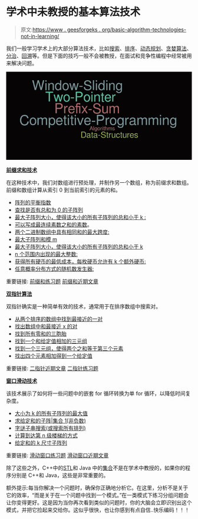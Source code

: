 # 学术中未教授的基本算法技术

> 原文:[https://www . geesforgeks . org/basic-algorithm-technologies-not-in-learning/](https://www.geeksforgeeks.org/basic-algorithm-techniques-not-taught-in-academics/)

我们一般学习学术上的大部分算法技术，比如[搜索](https://www.geeksforgeeks.org/searching-algorithms/)、[排序](https://www.geeksforgeeks.org/sorting-algorithms/)、[动态规划](https://www.geeksforgeeks.org/dynamic-programming/)、[贪婪算法](https://www.geeksforgeeks.org/greedy-algorithms/)、[分治](https://www.geeksforgeeks.org/divide-and-conquer-algorithm-introduction/)、[回溯](https://www.geeksforgeeks.org/backtracking-algorithms/)等。但是下面的技巧一般不会被教授，在面试和竞争性编程中经常被用来解决问题。

![](img/401289308035ecdface5eb498fbd5f19.png)

**[前缀求和技术](https://www.geeksforgeeks.org/prefix-sum-array-implementation-applications-competitive-programming/)**

在这种技术中，我们对数组进行预处理，并制作另一个数组，称为前缀求和数组。前缀和数组计算从索引 0 到当前索引的元素的和。

*   [阵列的平衡指数](https://www.geeksforgeeks.org/equilibrium-index-of-an-array/)
*   [查找是否有总和为 0 的子阵列](https://www.geeksforgeeks.org/find-if-there-is-a-subarray-with-0-sum/)
*   [最大子阵列大小，使得该大小的所有子阵列的总和小于 k :](https://www.geeksforgeeks.org/maximum-subarray-size-subarrays-size-sum-less-k/)
*   [可以写成最连续素数之和的素数](https://www.geeksforgeeks.org/find-prime-number-can-written-sum-consecutive-primes/)。
*   [两个二进制数组中具有相同和的最大跨度:](https://www.geeksforgeeks.org/longest-span-sum-two-binary-arrays/)
*   [最大子阵列和模 m](https://www.geeksforgeeks.org/maximum-subarray-sum-modulo-m/)
*   [最大子阵列大小，使得该大小的所有子阵列的总和小于 k](https://www.geeksforgeeks.org/maximum-subarray-size-subarrays-size-sum-less-k/)
*   [n 个范围内出现的最大整数:](https://www.geeksforgeeks.org/maximum-occurred-integer-n-ranges/)
*   [获得所有硬币的最低成本，每枚硬币允许有 k 个额外硬币:](https://www.geeksforgeeks.org/minimum-cost-for-acquiring-all-coins-with-k-extra-coins-allowed-with-every-coin/)
*   [任意概率分布方式的随机数发生器:](https://www.geeksforgeeks.org/random-number-generator-in-arbitrary-probability-distribution-fashion/)

重要链接:
[前缀和练习题](https://practice.geeksforgeeks.org/explore/?category%5B%5D=prefix-sum&page=1)
[前缀和近期文章](https://www.geeksforgeeks.org/tag/prefix-sum/)

**[双指针算法](https://www.geeksforgeeks.org/two-pointers-technique/)**

双指针确实是一种简单有效的技术，通常用于在排序数组中搜索对。

*   [从两个排序的数组中找到最接近的一对](https://www.geeksforgeeks.org/given-two-sorted-arrays-number-x-find-pair-whose-sum-closest-x/)
*   [找出数组中和最接近 x 的对](https://www.geeksforgeeks.org/given-sorted-array-number-x-find-pair-array-whose-sum-closest-x/)
*   [找到所有零和的三胞胎](https://www.geeksforgeeks.org/find-triplets-array-whose-sum-equal-zero/)
*   [找到一个和给定值相加的三元组](https://www.geeksforgeeks.org/find-a-triplet-that-sum-to-a-given-value/)
*   [找到一个三元组，使得两个之和等于第三个元素](https://www.geeksforgeeks.org/find-triplet-sum-two-equals-third-element/)
*   [找出四个元素相加得到一个给定值](https://www.geeksforgeeks.org/find-four-numbers-with-sum-equal-to-given-sum/)

重要链接:
[二指针近期文章](https://www.geeksforgeeks.org/tag/two-pointer-algorithm/)
[二指针练习题](https://practice.geeksforgeeks.org/explore/?category%5B%5D=two-pointer-algorithm&page=1)

**[窗口滑动技术](https://www.geeksforgeeks.org/window-sliding-technique/)**

该技术展示了如何将一些问题中的嵌套 for 循环转换为单 for 循环，以降低时间复杂度。

*   [大小为 k 的所有子阵列的最大值](https://www.geeksforgeeks.org/sliding-window-maximum-maximum-of-all-subarrays-of-size-k/)
*   [求给定和的子阵|集合 1(非负数)](https://www.geeksforgeeks.org/find-subarray-with-given-sum/)
*   [字谜子串搜索(或搜索所有排列)](https://www.geeksforgeeks.org/anagram-substring-search-search-permutations/)
*   [计算到达第 n 级楼梯的方式](https://www.geeksforgeeks.org/count-ways-reach-nth-stair/)
*   [给定和的 k 尺寸子阵列](https://www.geeksforgeeks.org/subarray-of-size-k-with-given-sum/)

重要链接:
[滑动窗口练习题](https://practice.geeksforgeeks.org/explore/?category%5B%5D=sliding-window&page=1)
[滑动窗口近期文章](https://www.geeksforgeeks.org/tag/sliding-window/)

除了这些之外，C++中的[STL](https://www.geeksforgeeks.org/the-c-standard-template-library-stl/)和 Java 中的[集合](https://www.geeksforgeeks.org/collections-in-java-2/)不是在学术中教授的，如果你的程序分别是 C++和 Java，这些是非常重要的。

额外提示:每当你解决一个问题时，确保你正确地分析它。在这里，分析不是关于它的效率，“而是关于在一个问题中找到一个模式。”在一类模式下练习分组问题会让你变得更好。这是因为当你再次看到类似的问题时，你的大脑会立即识别出这个模式，并把它捡起来交给你。这似乎很快，也让你感到有点自信..快乐编码！！！